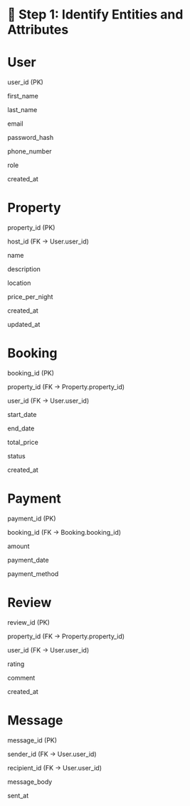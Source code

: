 # 🧩 Step 1: Identify Entities and Attributes


# User

user_id (PK)

first_name

last_name

email

password_hash

phone_number

role

created_at

# Property

property_id (PK)

host_id (FK → User.user_id)

name

description

location

price_per_night

created_at

updated_at

# Booking

booking_id (PK)

property_id (FK → Property.property_id)

user_id (FK → User.user_id)

start_date

end_date

total_price

status

created_at

# Payment

payment_id (PK)

booking_id (FK → Booking.booking_id)

amount

payment_date

payment_method

# Review

review_id (PK)

property_id (FK → Property.property_id)

user_id (FK → User.user_id)

rating

comment

created_at

# Message

message_id (PK)

sender_id (FK → User.user_id)

recipient_id (FK → User.user_id)

message_body

sent_at
